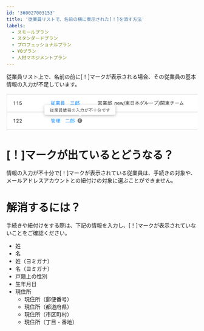 ```yaml
---
id: '360027003153'
title: '従業員リストで、名前の横に表示された[！]を消す方法'
labels:
  - スモールプラン
  - スタンダードプラン
  - プロフェッショナルプラン
  - ¥0プラン
  - 人材マネジメントプラン
---
```

従業員リスト上で、名前の前に\[！\]マークが表示される場合、その従業員の基本情報の入力が不足しています。

![__________________SmartHR____________-2.png](./__________________SmartHR____________-2.png)

# \[！\]マークが出ているとどうなる？

情報の入力が不十分で\[！\]マークが表示されている従業員は、手続きの対象や、メールアドレスアカウントとの紐付けの対象に選ぶことができません。

# 解消するには？

手続きや紐付けをする際は、下記の情報を入力し、\[！\]マークが表示されていないことをご確認ください。

- 姓
- 名
- 姓（ヨミガナ）
- 名（ヨミガナ）
- 戸籍上の性別
- 生年月日
- 現住所
    - 現住所（郵便番号）
    - 現住所（都道府県）
    - 現住所（市区町村）
    - 現住所（丁目・番地）
